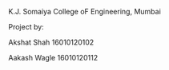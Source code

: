 K.J. Somaiya College oF Engineering, Mumbai

Project by: 

Akshat Shah    16010120102

Aakash Wagle   16010120112
